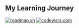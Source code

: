 ## My Learning Journey
[![roadmap.sh](https://roadmap.sh/card/tall/68e620021d72874d1018bb61?variant=dark&roadmaps=linux%2Cdocker%2Csql%2Cgit-github)](https://roadmap.sh)
[![codewars.com](https://www.codewars.com/users/dom1nux/badges/micro)](https://www.codewars.com)
